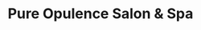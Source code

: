 ---
title: "Pure Opulence Salon & Spa"
url: /minneapolis/pure-opulence-salon-and-spa/
shop: hairdresser
---